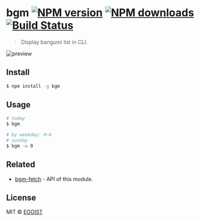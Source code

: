 # bgm [![NPM version](https://img.shields.io/npm/v/bgm.svg)](https://npmjs.com/package/bgm) [![NPM downloads](https://img.shields.io/npm/dm/bgm.svg)](https://npmjs.com/package/bgm) [![Build Status](https://img.shields.io/circleci/project/egoist/bgm/master.svg)](https://circleci.com/gh/egoist/bgm)

> Display bangumi list in CLI.

![preview](https://ooo.0o0.ooo/2016/03/21/56efc5dfbc99c.png)

## Install

```bash
$ npm install -g bgm
```

## Usage

```bash
# today
$ bgm

# by weekday: 0~6
# sunday
$ bgm -w 0
```

## Related

- [bgm-fetch](https://github.com/egoist/bgm-fetch) - API of this module.

## License

MIT © [EGOIST](https://github.com/egoist)
